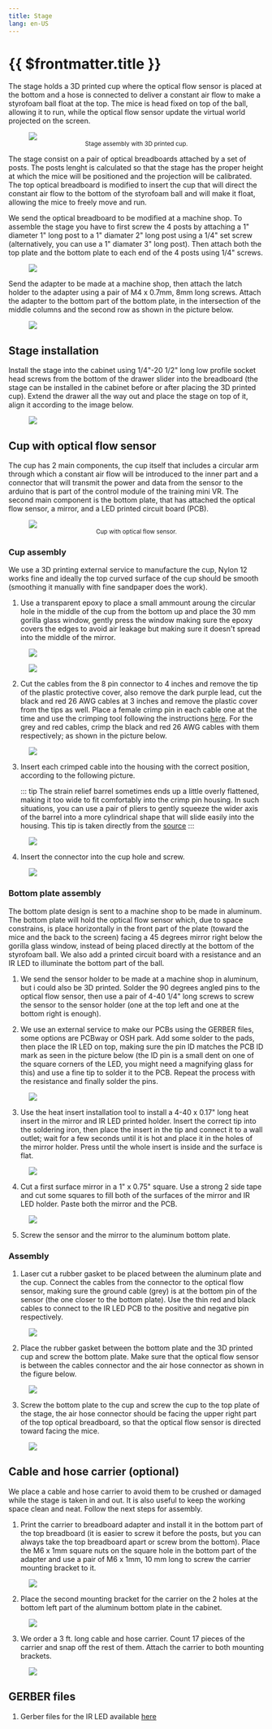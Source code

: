 ```yaml
---
title: Stage
lang: en-US
---
```


# {{ $frontmatter.title }}

The stage holds a 3D printed cup where the optical flow sensor is placed at the bottom and a hose is connected to deliver a constant air flow to make a styrofoam ball float at the top. The mice is head fixed on top of the ball, allowing it to run, while the optical flow sensor update the virtual world projected on the screen.

<figure>
  <img src='./assets/images/stage/stage.png'>
  <center><figcaption><small>Stage assembly with 3D printed cup.</small></figcaption></center>
</figure>

The stage consist on a pair of optical breadboards attached by a set of posts. The posts lenght is calculated so that the stage has the proper height at which the mice will be positioned and the projection will be calibrated. The top optical breadboard is modified to insert the cup that will direct the constant air flow to the bottom of the styrofoam ball and will make it float, allowing the mice to freely move and run.

We send the optical breadboard to be modified at a machine shop. To assemble the stage you have to first screw the 4 posts by attaching a 1" diameter 1" long post to a 1" diamater 2" long post using a 1/4" set screw (alternatively, you can use a 1" diamater 3" long post). Then attach both the top plate and the bottom plate to each end of the 4 posts using 1/4" screws.

<figure>
  <img src='./assets/images/stage/stage-assembly-1.png'>
</figure>

Send the adapter to be made at a machine shop, then attach the latch holder to the adapter using a pair of M4 x 0.7mm, 8mm long screws. Attach the adapter to the bottom part of the bottom plate, in the intersection of the middle columns and the second row as shown in the picture below.

<figure>
  <img src='./assets/images/stage/stage-assembly-2.png'>
</figure>

## Stage installation

Install the stage into the cabinet using 1/4"-20 1/2" long low profile socket head screws from the bottom of the drawer slider into the breadboard (the stage can be installed in the cabinet before or after placing the 3D printed cup). Extend the drawer all the way out and place the stage on top of it, align it according to the image below.

<figure>
  <img src='./assets/images/stage/stage-assembly-3.png'>
</figure>

## Cup with optical flow sensor

The cup has 2 main components, the cup itself that includes a circular arm through which a constant air flow will be introduced to the inner part and a connector that will transmit the power and data from the sensor to the arduino that is part of the control module of the training mini VR. The second main component is the bottom plate, that has attached the optical flow sensor, a mirror, and a LED printed circuit board (PCB).

<figure>
  <img src='./assets/images/stage/cup-with-optical-flow-sensor.png'>
  <center><figcaption><small>Cup with optical flow sensor.</small></figcaption></center>
</figure>

### Cup assembly

We use a 3D printing external service to manufacture the cup, Nylon 12 works fine and ideally the top curved surface of the cup should be smooth (smoothing it manually with fine sandpaper does the work).

1. Use a transparent epoxy to place a small ammount aroung the circular hole in the middle of the cup from the bottom up and place the 30 mm gorilla glass window, gently press the window making sure the epoxy covers the edges to avoid air leakage but making sure it doesn't spread into the middle of the mirror.

<figure>
  <img src='./assets/images/stage/cup-assembly-1.png'>
</figure>

<figure>
  <img src='./assets/images/stage/cup-assembly-2.png'>
</figure>

2. Cut the cables from the 8 pin connector to 4 inches and remove the tip of the plastic protective cover, also remove the dark purple lead, cut the black and red 26 AWG cables at 3 inches and remove the plastic cover from the tips as well. Place a female crimp pin in each cable one at the time and use the crimping tool following the instructions [here](https://www.pololu.com/product/1928). For the grey and red cables, crimp the black and red 26 AWG cables with them respectively; as shown in the picture below.

<figure>
  <img src='./assets/images/stage/cup-assembly-3.png'>
</figure>

 3. Insert each crimped cable into the housing with the correct position, according to the following picture.

    ::: tip
    The strain relief barrel sometimes ends up a little overly flattened, making it too wide to fit comfortably into the crimp pin housing. In such situations, you can use a pair of pliers to gently squeeze the wider axis of the barrel into a more cylindrical shape that will slide easily into the housing. This tip is taken directly from the [source](https://www.pololu.com/product/1928)
    :::

 <figure>
  <img src='./assets/images/stage/cup-assembly-4.png'>
 </figure>

4. Insert the connector into the cup hole and screw.

 <figure>
  <img src='./assets/images/stage/cup-assembly-5.png'>
 </figure>

### Bottom plate assembly

The bottom plate design is sent to a machine shop to be made in aluminum. The bottom plate will hold the optical flow sensor which, due to space constrains, is place horizontally in the front part of the plate (toward the mice and the back to the screen) facing a 45 degrees mirror right below the gorilla glass window, instead of being placed directly at the bottom of the styrofoam ball. We also add a printed circuit board with a resistance and an IR LED to illuminate the bottom part of the ball.

1. We send the sensor holder to be made at a machine shop in aluminum, but i could also be 3D printed. Solder the 90 degrees angled pins to the optical flow sensor, then use a pair of 4-40 1/4" long screws to screw the sensor to the sensor holder (one at the top left and one at the bottom right is enough).

2. We use an external service to make our PCBs using the GERBER files, some options are PCBway or OSH park. Add some solder to the pads, then place the IR LED on top, making sure the pin ID matches the PCB ID mark as seen in the picture below (the ID pin is a small dent on one of the square corners of the LED, you might need a magnifying glass for this) and use a fine tip to solder it to the PCB. Repeat the process with the resistance and finally solder the pins.

 <figure>
  <img src='./assets/images/stage/bottom-plate-assembly-1.png'>
 </figure>

3. Use the heat insert installation tool to install a 4-40 x 0.17" long heat insert in the mirror and IR LED printed holder. Insert the correct tip into the soldering iron, then place the insert in the tip and connect it to a wall outlet; wait for a few seconds until it is hot and place it in the holes of the mirror holder. Press until the whole insert is inside and the surface is flat.

 <figure>
  <img src='./assets/images/stage/bottom-plate-assembly-2.png'>
 </figure>

4. Cut a first surface mirror in a 1" x 0.75" square. Use a strong 2 side tape and cut some squares to fill both of the surfaces of the mirror and IR LED holder. Paste both the mirror and the PCB.

 <figure>
  <img src='./assets/images/stage/bottom-plate-assembly-3.png'>
 </figure>

5. Screw the sensor and the mirror to the aluminum bottom plate.

### Assembly

1. Laser cut a rubber gasket to be placed between the aluminum plate and the cup. Connect the cables from the connector to the optical flow sensor, making sure the ground cable (grey) is at the bottom pin of the sensor (the one closer to the bottom plate). Use the thin red and black cables to connect to the IR LED PCB to the positive and negative pin respectively.

 <figure>
  <img src='./assets/images/stage/assembly-1.png'>
 </figure>

2. Place the rubber gasket between the bottom plate and the 3D printed cup and screw the bottom plate. Make sure that the optical flow sensor is between the cables connector and the air hose connector as shown in the figure below.

 <figure>
  <img src='./assets/images/stage/assembly-2.png'>
 </figure>

3. Screw the bottom plate to the cup and screw the cup to the top plate of the stage, the air hose connector should be facing the upper right part of the top optical breadboard, so that the optical flow sensor is directed toward facing the mice.

 <figure>
  <img src='./assets/images/stage/assembly-3.png'>
 </figure>

## Cable and hose carrier (optional)

We place a cable and hose carrier to avoid them to be crushed or damaged while the stage is taken in and out. It is also useful to keep the working space clean and neat. Follow the next steps for assembly.

1. Print the carrier to breadboard adapter and install it in the bottom part of the top breadboard (it is easier to screw it before the posts, but you can always take the top breadboard apart or screw brom the bottom). Place the M6 x 1mm square nuts on the square hole in the bottom part of the adapter and use a pair of M6 x 1mm, 10 mm long to screw the carrier mounting bracket to it.

 <figure>
  <img src='./assets/images/stage/carrier-assembly-1.png'>
 </figure>

2. Place the second mounting bracket for the carrier on the 2 holes at the bottom left part of the aluminum bottom plate in the cabinet.

 <figure>
  <img src='./assets/images/stage/carrier-assembly-2.png'>
 </figure>

3. We order a 3 ft. long cable and hose carrier. Count 17 pieces of the carrier and snap off the rest of them. Attach the carrier to both mounting brackets.

 <figure>
  <img src='./assets/images/stage/carrier-assembly-3.png'>
 </figure>

## GERBER files

1. Gerber files for the IR LED available <a href='./assets/GERBER/stage/IR-LED-circuit-for-optical-flow-sensor.zip'>here</a>